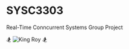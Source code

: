 # SYSC3303

Real-Time Conncurrent Systems Group Project

:snowboarder: ![King Roy](http://www.sce.carleton.ca/faculty/franks/franks.jpg) :snowboarder: